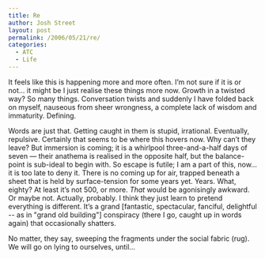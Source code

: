 ```yaml
---
title: Re
author: Josh Street
layout: post
permalink: /2006/05/21/re/
categories:
  - ATC
  - Life
---
```

It feels like this is happening more and more often. I&#8217;m not sure if it is or not&#8230; it might be I just realise these things more now. Growth in a twisted way? So many things. Conversation twists and suddenly I have folded back on myself, nauseous from sheer wrongness, a complete lack of wisdom and immaturity. Defining.

Words are just that. Getting caught in them is stupid, irrational. Eventually, repulsive. Certainly that seems to be where this hovers now. Why can&#8217;t they leave? But immersion is coming; it is a whirlpool three-and-a-half days of seven &#8212; their anathema is realised in the opposite half, but the balance-point is sub-ideal to begin with. So escape is futile; I am a part of this, now&#8230; it is too late to deny it. There is no coming up for air, trapped beneath a sheet that is held by surface-tension for some years yet. Years. What, eighty? At least it&#8217;s not 500, or more. *That* would be agonisingly awkward. Or maybe not. Actually, probably. I think they just learn to pretend everything is different. It&#8217;s a grand [fantastic, spectacular, fanciful, delightful -- as in "grand old building"] conspiracy (there I go, caught up in words again) that occasionally shatters.

No matter, they say, sweeping the fragments under the social fabric (rug). We will go on lying to ourselves, until&#8230;